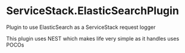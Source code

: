 # ServiceStack.ElasticSearchPlugin
Plugin to use ElasticSearch as a ServiceStack request logger

This plugin uses NEST which makes life very simple as it handles uses POCOs 
